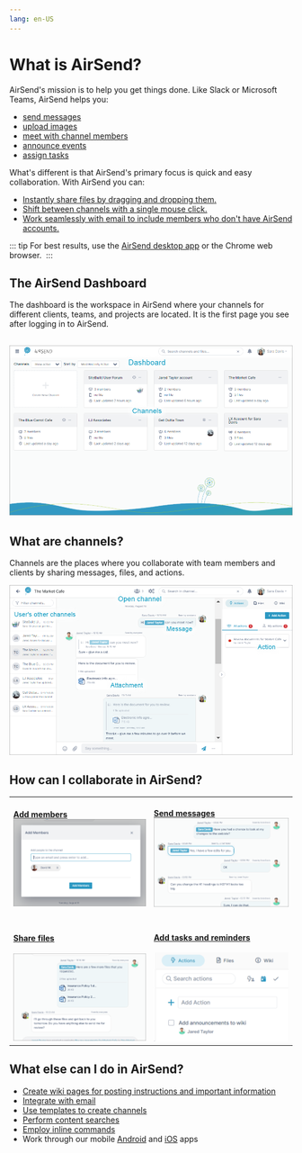 ```yaml
---
lang: en-US
---
```


# What is AirSend?

AirSend's mission is to help you get things done. Like Slack or Microsoft Teams, AirSend helps you:

-   [send messages](/messages/messaging-inside-an-airsend-channel)
-   [upload images](/files/add-a-file-to-a-message)
-   [meet with channel members](/meetings/intro)
-   [announce events](/wiki/intro)
-   [assign tasks](/files-actions-and-wiki)

What's different is that AirSend's primary focus is quick and easy collaboration. With AirSend you can:

-   [Instantly share files by dragging and dropping them](/files/intro)[.](/files-actions-and-wiki)
-   [Shift between channels with a single mouse click.](/channels/inside-an-airsend-channel)
-   [Work seamlessly with email to include members who don't have AirSend accounts.](/email)

::: tip
For best results, use the [AirSend desktop app](/apps/airsend-desktop-app) or the Chrome web browser. 
:::

## The AirSend Dashboard

The dashboard is the workspace in AirSend where your channels for different clients, teams, and projects are located. It is the first page you see after logging in to AirSend. 

## ![](./assets/about/as-dash-no-bold.png)

## What are channels?  

Channels are the places where you collaborate with team members and clients by sharing messages, files, and actions​.

![](./assets/about/as-channel-no-bold.png)

  
  

## How can I collaborate in AirSend?

<table><tbody><tr><td><div><h4><a href="/members/adding-more-members-to-a-channel">Add members</a><br><span><img src="./assets/about/as-add-members.png"></span></h4></div></td><td><div><strong><a href="/messages/messaging-inside-an-airsend-channel">Send messages</a><br></strong><span><img src="./assets/about/as-chat.png"></span></div></td></tr><tr><td><div><h4><a href="/files/intro">Share files</a></h4><span><img src="./assets/about/as-share-files-812.png"></span></div></td><td><div><h4><a href="/actions/intro">Add tasks and reminders</a></h4><span><img src="./assets/about/as-actions-2.png"></span></div></td></tr></tbody></table>

## What else can I do in AirSend?

-   [Create wiki pages for posting instructions and important information](/files-actions-and-wiki)
-   [Integrate with email](/email)
-   [Use templates to create channels](/channels/creating-channels-from-templates)
-   [Perform content searches](/making-your-experience-easier)
-   [Employ inline commands](/customization)
-   Work through our mobile [Android](/apps/airsend-on-android) and [iOS](/apps/airsend-on-i-os) apps